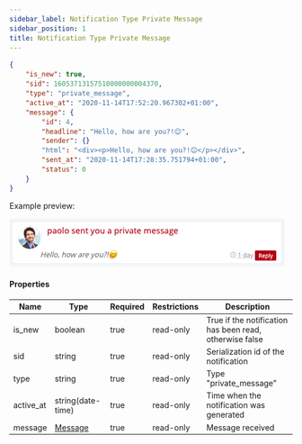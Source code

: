 ```yaml
---
sidebar_label: Notification Type Private Message
sidebar_position: 1
title: Notification Type Private Message
---
```


```json
{
    "is_new": true,
    "sid": 16053713157510000000004370,
    "type": "private_message",
    "active_at": "2020-11-14T17:52:20.967302+01:00",
    "message": {
        "id": 4,
        "headline": "Hello, how are you?!😊",
        "sender": {}
        "html": "<div><p>Hello, how are you?!😊</p></div>",
        "sent_at": "2020-11-14T17:28:35.751794+01:00",
        "status": 0
    }
}
```

Example preview:

![Notification](/img/notification_types/private_message.png)

#### Properties

|Name|Type|Required|Restrictions|Description|
|---|---|---|---|---|
|is_new|boolean|true|read-only|True if the notification has been read, otherwise false|
|sid|string|true|read-only|Serialization id of the notification|
|type|string|true|read-only|Type "private_message"|
|active_at|string(date-time)|true|read-only|Time when the notification was generated|
|message|[Message](../private_message)|true|read-only|Message received|
